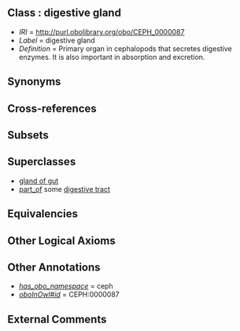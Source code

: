 
## Class : digestive gland

 * *IRI* = http://purl.obolibrary.org/obo/CEPH_0000087
 * *Label* = digestive gland
 * *Definition* = Primary organ in cephalopods that secretes digestive enzymes. It is also important in absorption and excretion.

## Synonyms


## Cross-references


## Subsets


## Superclasses

 * [gland of gut](../../UBERON/08/UBERON_0003408.md)
 * [part_of](../../BFO/50/BFO_0000050.md) some [digestive tract](../../UBERON/55/UBERON_0001555.md)

## Equivalencies


## Other Logical Axioms


## Other Annotations

 * *[has_obo_namespace](../../ce/oboInOwl#hasOBONamespace.md)* = ceph
 * *[oboInOwl#id](../../id/oboInOwl#id.md)* = CEPH:0000087

## External Comments


